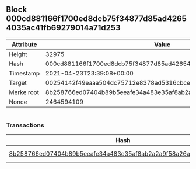 ## Block 000cd881166f1700ed8dcb75f34877d85ad42654035ac41fb69279014a71d253

Attribute | Value
--- | ---
Height | 32975
Hash | 000cd881166f1700ed8dcb75f34877d85ad42654035ac41fb69279014a71d253
Timestamp | 2021-04-23T23:39:08+00:00
Target | 00254142f49eaaa504dc75712e8378ad5316cbcead634704b3734b6271167cc4
Merke root | 8b258766ed07404b89b5eeafe34a483e35af8ab2a2a9f58a26a7bf90546d1721
Nonce | 2464594109

```

```

### Transactions

Hash | Amount
--- | ---
[8b258766ed07404b89b5eeafe34a483e35af8ab2a2a9f58a26a7bf90546d1721](8b258766ed07404b89b5eeafe34a483e35af8ab2a2a9f58a26a7bf90546d1721.md) | 10.00000000 SKEPTI 
